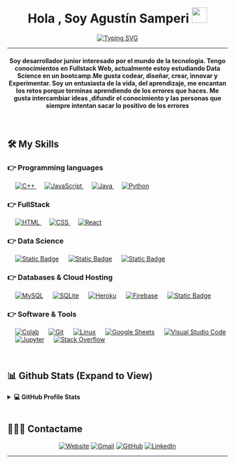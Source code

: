 
<h1 align="center">Hola , Soy Agustín Samperi <img src="https://media.giphy.com/media/hvRJCLFzcasrR4ia7z/giphy.gif" width="35"></h1>
<p align="center">
	<a href="https://git.io/typing-svg"><img src="https://readme-typing-svg.demolab.com?font=Fira+Code&pause=1000&center=true&vCenter=true&width=435&lines=DS+%7C+ML+%%7C+DA;FullStack+Developer;Computer+Science+Student" alt="Typing SVG" /></a>
</p>
<hr/>
<h4 align="center">Soy desarrollador junior interesado por el mundo de la tecnologia. Tengo conocimientos en Fullstack Web, actualmente estoy estudiando Data Science en un bootcamp.Me gusta codear, diseñar, crear, innovar y Experimentar. Soy un entusiasta de la vida, del aprendizaje, me encantan los retos porque terminas aprendiendo de los errores que haces. Me gusta intercambiar ideas ,difundir el conocimiento y las personas que siempre intentan sacar lo positivo de los errores</h4>
<br>



## 🛠️ My Skills

### 👉 Programming languages

<p align="left"> 
  &emsp;
  <a href="https://www.w3schools.com/cpp/" target="_blank"> 
    <img alt="C++" src="https://img.shields.io/badge/C++%20-%2300599C.svg?logo=c%2B%2B&logoColor=white">
  </a> 
  &emsp;
  <a href="https://developer.mozilla.org/en-US/docs/Web/JavaScript" target="_blank"> 
     <img alt="JavaScript" src="https://img.shields.io/badge/JavaScript%20-%23F7DF1E.svg?logo=javascript&logoColor=black">
   </a>
  &emsp;
  <a href="https://www.java.com" target="_blank"> 
    <img alt="Java" src="https://img.shields.io/badge/Java-%23007396.svg?logo=java&logoColor=white">
  </a>
  &emsp;
   <a href="https://www.python.org" target="_blank">
    <img alt="Python" src="https://img.shields.io/badge/Python%20-%2314354C.svg?logo=python&logoColor=white">
  </a>
</p>

### 👉 FullStack
<p align="left"> 
  &emsp; 
  <a href="https://www.w3.org/html/" target="_blank"> 
   <img alt="HTML" src="https://img.shields.io/badge/HTML5%20-%23E34F26.svg?logo=html5&logoColor=white">
  </a>   
  &emsp;
  <a href="https://www.w3schools.com/css/" target="_blank">
    <img alt="CSS" src="https://img.shields.io/badge/CSS%20-%231572B6.svg?logo=css3&logoColor=white">
  </a> 
   &emsp;
  <a href="https://www.reactjs.org/">
    <img alt="React" src="https://img.shields.io/badge/ReactJS-blue?logo=react"/>
  </a>
</p>


### 👉 Data Science

  &emsp;
    <a href="https://pandas.pydata.org/"><img alt="Static Badge" src="https://img.shields.io/badge/Pandas-gray?logo=pandas"></a>
  &emsp;
    <a href="https://numpy.org/doc/stable/index.html"><img alt="Static Badge" src="https://img.shields.io/badge/Numpy-lightblue?logo=numpy"></a>
  &emsp;
    <a href="https://scikit-learn.org/stable/user_guide.html"><img alt="Static Badge" src="https://img.shields.io/badge/Scikitlearn-aquamarine?logo=scikitlearn"></a>
    
### 👉 Databases & Cloud Hosting
<p align="left">
  &emsp;
    <a href="https://www.mysql.com/"><img alt="MySQL" src="https://img.shields.io/badge/MySQL-%2300f.svg?style=flat&llogo=mysql&logoColor=white"></a>
  &emsp;
    <a href="https://www.sqlite.org/"><img alt="SQLite" src ="https://img.shields.io/badge/sqlite-%2307405e.svg?style=flat&logo=sqlite&logoColor=white"/></a>
  &emsp;
    <a href="https://www.heroku.com/"><img alt="Heroku" src="https://img.shields.io/badge/Heroku%20-%23430098.svg?logo=heroku&logoColor=white"></a>  
  &emsp;
    <a href="https://firebase.google.com/"><img alt="Firebase" src ="https://img.shields.io/badge/Firebase-%23316192.svg?logo=firebase&logoColor=white"></a>
  &emsp;
  <a href="https://www.mongodb.com/es"> <img alt="Static Badge" src="https://img.shields.io/badge/MongoDB-darkgreen?logo=mongodb"></a>

 </p>
 
 ### 👉 Software & Tools
 
<p>
  &emsp;
    <a href="#"><img alt="Colab" src="https://img.shields.io/badge/Colab-00b56a.svg?logo=google-colab&logoColor=white"></a>
  &emsp;
    <a href="#"><img alt="Git" src="https://img.shields.io/badge/Git%20-%23F05033.svg?logo=git&logoColor=white"></a>
  &emsp;
    <a href="#"><img alt="Linux" src="https://img.shields.io/badge/Linux-FCC624?style=flat&logo=linux&logoColor=black"></a>
  &emsp;
    <a href="#"><img alt="Google Sheets" src="https://img.shields.io/badge/Google%20Sheets%20-%2334A853.svg?logo=google%20sheets&logoColor=white"></a>
  &emsp;
    <a href="#"><img alt="Visual Studio Code" src="https://img.shields.io/badge/Visual%20Studio%20Code-0078d7.svg?logo=visual-studio-code&logoColor=white"></a>
  &emsp;
    <a href="#"><img alt="Jupyter" src="https://img.shields.io/badge/Jupyter%20-%23F37626.svg?logo=Jupyter&logoColor=white"></a>
  &emsp;
    <a href="#"><img alt="Stack Overflow" src="https://img.shields.io/badge/-Stack%20Overflow-FE7A16?logo=stack-overflow&logoColor=white"></a>


</p>

<br/>

## 📊 Github Stats (Expand to View) 
<details> 
  <summary><b>💻 GitHub Profile Stats</b></summary>
  <br/>
  <p align="center">
    <a href="https://github.com/anuraghazra/github-readme-stats"><img alt="Pridewolf" src="https://github-readme-stats.vercel.app/api?username=pridewolf&show_icons=true&count_private=true&theme=algolia" height="192px"/></a>
<br/>
  &nbsp;
	  <img src="https://github-readme-stats.vercel.app/api/top-langs?username=pridewolf&show_icons=true&locale=en&layout=compact&theme=algolia" alt="pridewolf" height="192px"/>
  <br/>
  <b>Nota:</b>Esto no demuestra el nivel de habilidad de las diferentes tecnologias, si no la cantida de codigo que he subido ultimamente
  </p>
</details>

<br/>

## 🙋🏽‍♂️  Contactame
<p align="center">
  <a href="https://asportfolio.vercel.app/"><img src="https://img.icons8.com/bubbles/50/000000/web.png" alt="Website"/></a>
	<a href="mailto:agussamperi@gmail.com"><img src="https://img.icons8.com/bubbles/50/000000/gmail.png" alt="Gmail"/></a>
	<a href="https://github.com/PrideWolf"><img src="https://img.icons8.com/bubbles/50/000000/github.png" alt="GitHub"/></a>
	<a href="https://www.linkedin.com/in/agustin-samperi/"><img src="https://img.icons8.com/bubbles/50/000000/linkedin.png" alt="LinkedIn"/></a>
	
</p>

<hr/>
